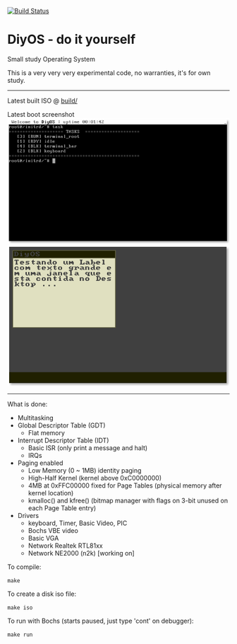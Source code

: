 [![Build Status](https://travis-ci.org/leonardoms/DiyOS.svg?branch=master)](https://travis-ci.org/leonardoms/DiyOS)
# DiyOS - do it yourself
Small study Operating System

This is a very very very experimental code, no warranties, it's for own study.

---
Latest built ISO @ [build/](build/)

Latest boot screenshot
![Boot Screenshot](build/screenshot.png)
![Testing GUI Screenshot](build/screenshot_gui.png)

---

What is done:
* Multitasking  
* Global Descriptor Table (GDT)
  * Flat memory
* Interrupt Descriptor Table (IDT)
  * Basic ISR (only print a message and halt)
  * IRQs
* Paging enabled
  * Low Memory (0 ~ 1MB) identity paging
  * High-Half Kernel (kernel above 0xC0000000)
  * 4MB at 0xFFC00000 fixed for Page Tables (physical memory after kernel location)
  * kmalloc() and kfree() (bitmap manager with flags on 3-bit unused on each Page Table entry)
* Drivers
  * keyboard, Timer, Basic Video, PIC
  * Bochs VBE video
  * Basic VGA
  * Network Realtek RTL81xx
  * Network NE2000 (n2k) [working on]

To  compile:
```
make
```
To create a disk iso file:
```
make iso
```
To run with Bochs (starts paused, just type 'cont' on debugger):
```
make run
```
